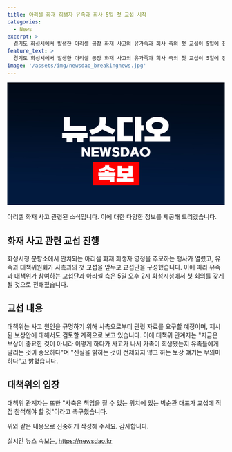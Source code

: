 ```yaml
---
title: 아리셀 화재 희생자 유족과 회사 5일 첫 교섭 시작
categories:
  - News
excerpt: >
  경기도 화성시에서 발생한 아리셀 공장 화재 사고의 유가족과 회사 측의 첫 교섭이 5일에 진행된다. 이 자리에서 유족 대표와 대책위원회는 사고의 진실을 밝히는 것을 중요시하며, 보상에 대한 논의는 사고 원인을 알리는 것이 우선이라고 강조했다. 또한, 회사 측의 대표가 직접 교섭에 참석해야 한다고 촉구했다.  
feature_text: >
  경기도 화성시에서 발생한 아리셀 공장 화재 사고의 유가족과 회사 측의 첫 교섭이 5일에 진행된다. 이 자리에서 유족 대표와 대책위원회는 사고의 진실을 밝히는 것을 중요시하며, 보상에 대한 논의는 사고 원인을 알리는 것이 우선이라고 강조했다. 또한, 회사 측의 대표가 직접 교섭에 참석해야 한다고 촉구했다.  
image: '/assets/img/newsdao_breakingnews.jpg'
---
```


<p><img src="/assets/img/newsdao_breakingnews.jpg" alt="ontimetimes 속보" /></p>

<p>아리셀 화재 사고 관련된 소식입니다. 이에 대한 다양한 정보를 제공해 드리겠습니다.</p>

<h2 data-ke-size="size26">화재 사고 관련 교섭 진행</h2>

<p data-ke-size="size16">화성시청 분향소에서 안치되는 아리셀 화재 희생자 영정을 추모하는 행사가 열렸고, 유족과 대책위원회가 사측과의 첫 교섭을 앞두고 교섭단을 구성했습니다. 이에 따라 유족과 대책위가 참여하는 교섭단과 아리셀 측은 5일 오후 2시 화성시청에서 첫 회의를 갖게 될 것으로 전해졌습니다.</p>

<h2 data-ke-size="size26">교섭 내용</h2>

<p data-ke-size="size16">대책위는 사고 원인을 규명하기 위해 사측으로부터 관련 자료를 요구할 예정이며, 제시된 보상안에 대해서도 검토할 계획으로 보고 있습니다. 이에 대책위 관계자는 "지금은 보상이 중요한 것이 아니라 어떻게 하다가 사고가 나서 가족이 희생됐는지 유족들에게 알리는 것이 중요하다"며 "진실을 밝히는 것이 전제되지 않고 하는 보상 얘기는 무의미하다"고 밝혔습니다.</p>

<h2 data-ke-size="size26">대책위의 입장</h2>

<p data-ke-size="size16">대책위 관계자는 또한 "사측은 책임을 질 수 있는 위치에 있는 박순관 대표가 교섭에 직접 참석해야 할 것"이라고 촉구했습니다.</p>

<p>위와 같은 내용으로 신중하게 작성해 주세요. 감사합니다.</p>
실시간 뉴스 속보는, <a href="https://newsdao.kr" rel="dofollow">https://newsdao.kr</a>


